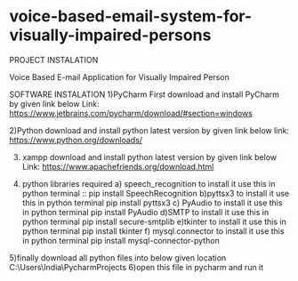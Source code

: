 # voice-based-email-system-for-visually-impaired-persons

PROJECT INSTALATION

Voice Based E-mail Application for Visually Impaired Person




SOFTWARE INSTALATION 
1)PyCharm 
First download and install PyCharm by given link below
Link: https://www.jetbrains.com/pycharm/download/#section=windows



2)Python 
download and install python latest  version by given link below
link: https://www.python.org/downloads/

3) xampp
download and install python latest  version by given link below
Link: https://www.apachefriends.org/download.html

4) python libraries required 
 a) speech_recognition
	to install it use this in python terminal 
	:: pip install SpeechRecognition
b)pyttsx3
to install it use this in python terminal 
pip install pyttsx3
c) PyAudio
to install it use this in python terminal 
pip install PyAudio
d)SMTP
to install it use this in python terminal 
pip install secure-smtplib
e)tkinter
to install it use this in python terminal 
pip install tkinter
f) mysql.connector
to install it use this in python terminal 
pip install mysql-connector-python

5)finally download all python files into below given location 
      C:\Users\India\PycharmProjects
6)open this file in pycharm and run it 

